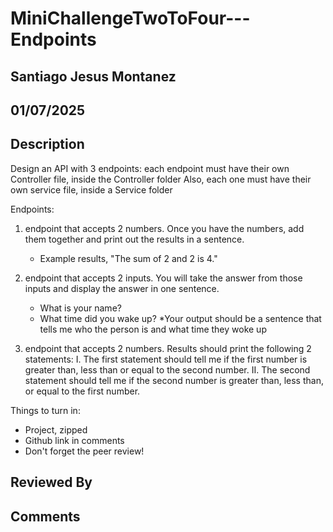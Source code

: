 # MiniChallengeTwoToFour---Endpoints

## Santiago Jesus Montanez

## 01/07/2025

## Description

Design an API with 3 endpoints: each endpoint must have their own Controller file, inside the Controller folder
Also, each one must have their own service file, inside a Service folder

Endpoints:

1. endpoint that accepts 2 numbers.  Once you have the numbers, add them together and print out the results in a sentence.
     - Example results, "The sum of 2 and 2 is 4."

2. endpoint that accepts 2 inputs. You will take the answer from those inputs and display the answer in one sentence.
     - What is your name?
     - What time did you wake up?
     *Your output should be a sentence that tells me who the person is and what time they woke up

3. endpoint that accepts 2 numbers. Results should print the following 2 statements:
     I. The first statement should tell me if the first number is greater than, less than or equal to the second number.
     II. The second statement should tell me if the second number is greater than, less than, or equal to the first number.

Things to turn in:

- Project, zipped
- Github link in comments
- Don't forget the peer review!

## Reviewed By

## Comments
